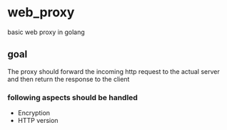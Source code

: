 # web_proxy
basic web proxy in golang
## goal
The proxy should forward the incoming http request to the actual server 
and then return the response to the client
### following aspects should be handled
- Encryption
- HTTP version 

